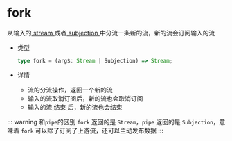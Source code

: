 # fork

从输入的[ stream ](/cn/api/stream#stream)或者[ subjection ](/cn/api/stream#subjection)中分流一条新的流，新的流会订阅输入的流

- 类型

  ```typescript
  type fork = (arg$: Stream | Subjection) => Stream;
  ```

- 详情

  - 流的分流操作，返回一个新的流
  - 输入的流取消订阅后，新的流也会取消订阅
  - 输入的流[ 结束 ](/cn/guide/base#结束)后，新的流也会结束

::: warning 和`pipe`的区别
`fork` 返回的是 `Stream`，`pipe` 返回的是 `Subjection`，意味着 `fork` 可以除了订阅了上游流，还可以主动发布数据
:::
